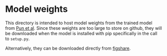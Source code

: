 # Model weights

This directory is intended to host model weights from the trained model from
<a href="https://www.biorxiv.org/content/10.1101/2022.10.31.514614v1">Pun et
al</a>. Since these weights are too large to store on github, they will be
downloaded when the model is installed with pip specifically in the call to
<code>setup.py</code>.

Alternatively, they can be downloaded directly from
<a href="https://figshare.com/ndownloader/files/38488937">figshare</a>.